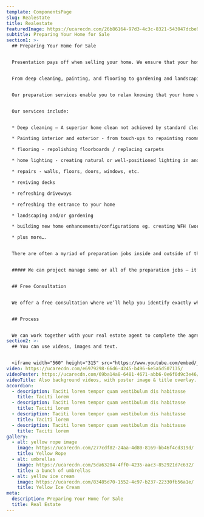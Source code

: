 ```yaml
---
template: ComponentsPage
slug: Realestate
title: Realestate
featuredImage: https://ucarecdn.com/26b86164-97d3-4c3c-8321-543047dcbe9d/-/preview/-/enhance/63/
subtitle: Preparing Your Home for Sale
section1: >-
  ## Preparing Your Home for Sale


  Presentation pays off when selling your home. We ensure that your home is looking at its absolute best inside and out to maximise your sale return.


  From deep cleaning, painting, and flooring to gardening and landscaping; from lighting and general repairs to building new enhancements or configurations, etc. These jobs can be both very time-consuming and stressful but often necessary when selling your home.


  Our preparation services enable you to relax knowing that your home will be presented at its best and ready to attract the greatest number of potential buyers when you put your home on the market.


  Our services include:


  * Deep cleaning – A superior home clean not achieved by standard cleaners making your home fresh and ready for sale. Includes sugar soaping walls, cleaning tile grout, shower scum, stain removal, etc.

  * Painting interior and exterior - from touch-ups to repainting rooms or whole house.

  * flooring - repolishing floorboards / replacing carpets

  * home lighting - creating natural or well-positioned lighting in and around the home

  * repairs - walls, floors, doors, windows, etc.

  * reviving decks

  * refreshing driveways

  * refreshing the entrance to your home

  * landscaping and/or gardening

  * building new home enhancements/configurations eg. creating WFH (working from home) spaces, room conversions, etc.

  * plus more….


  There are often a myriad of preparation jobs inside and outside of the home that need to be professionally completed within a short time frame to generate buyer interest in your home and increase the value of your home.


  ##### We can project manage some or all of the preparation jobs – it’s up to you.


  ## Free Consultation


  We offer a free consultation where we’ll help you identify exactly what preparation jobs will add value to your property and maximise the sale price.


  ## Process


  We can work together with your real estate agent to complete the agreed preparation jobs before the first open for inspection. Alternatively, we can work directly with you.
section2: >-
  ## You can use videos, images and text.


  <iframe width="560" height="315" src="https://www.youtube.com/embed/_m2CHvfVK5I" frameborder="0" allow="accelerometer; autoplay; clipboard-write; encrypted-media; gyroscope; picture-in-picture" allowfullscreen></iframe>
video: https://ucarecdn.com/e6979298-66d6-4245-b496-6e5a5d507135/
videoPoster: https://ucarecdn.com/69ba14a8-6481-4671-abb6-0e6f0d9c3e46/
videoTitle: Also background videos, with poster image & title overlay.
accordion:
  - description: Taciti lorem tempor quam vestibulum dis habitasse
    title: Taciti lorem
  - description: Taciti lorem tempor quam vestibulum dis habitasse
    title: Taciti lorem
  - description: Taciti lorem tempor quam vestibulum dis habitasse
    title: Taciti lorem
  - description: Taciti lorem tempor quam vestibulum dis habitasse
    title: Taciti lorem
gallery:
  - alt: yellow rope image
    image: https://ucarecdn.com/277cdf82-24aa-4d80-8169-bb46f4cd319d/
    title: Yellow Rope
  - alt: umbrellas
    image: https://ucarecdn.com/5da63204-4ff0-4235-aac3-852921d7c632/
    title: a bunch of umbrellas
  - alt: yellow ice cream
    image: https://ucarecdn.com/83485d70-1552-4c97-b237-22330fb56a1e/
    title: Yellow Ice Cream
meta:
  description: Preparing Your Home for Sale
  title: Real Estate
---
```

